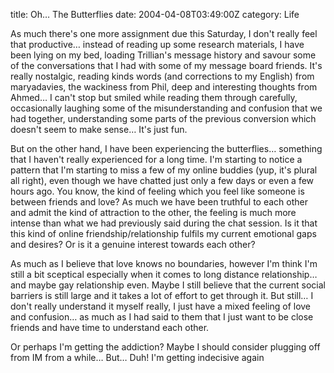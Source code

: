 title: Oh… The Butterflies
date: 2004-04-08T03:49:00Z
category: Life

As much there's one more assignment due this Saturday, I don't really feel that productive… instead of reading up some research materials, I have been lying on my bed, loading Trillian's message history and savour some of the conversations that I had with some of my message board friends. It's really nostalgic, reading kinds words (and corrections to my English) from maryadavies, the wackiness from Phil, deep and interesting thoughts from Ahmed… I can't stop but smiled while reading them through carefully, occasionally laughing some of the misunderstanding and confusion that we had together, understanding some parts of the previous conversion which doesn't seem to make sense… It's just fun.

But on the other hand, I have been experiencing the butterflies… something that I haven't really experienced for a long time. I'm starting to notice a pattern that I'm starting to miss a few of my online buddies (yup, it's plural all right), even though we have chatted just only a few days or even a few hours ago. You know, the kind of feeling which you feel like someone is between friends and love? As much we have been truthful to each other and admit the kind of attraction to the other, the feeling is much more intense than what we had previously said during the chat session. Is it that this kind of online friendship/relationship fulfils my current emotional gaps and desires? Or is it a genuine interest towards each other?

As much as I believe that love knows no boundaries, however I'm think I'm still a bit sceptical especially when it comes to long distance relationship… and maybe gay relationship even. Maybe I still believe that the current social barriers is still large and it takes a lot of effort to get through it. But still… I don't really understand it myself really, I just have a mixed feeling of love and confusion… as much as I had said to them that I just want to be close friends and have time to understand each other.

Or perhaps I'm getting the addiction? Maybe I should consider plugging off from IM from a while… But… Duh! I'm getting indecisive again
